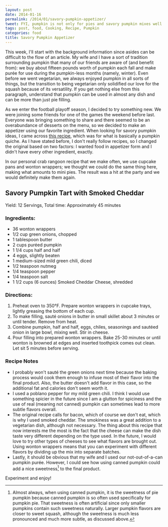 ```yaml
---
layout: post
date: 2014-01-16
permalink: /2014/01/savory-pumpkin-appetizer/
tweet: FYI, pumpkin is not only for pies and savory pumpkin mixes well with football.
tags: post, food, Cooking, Recipe, Pumpkin
categories: food
title: Savory Pumpkin Appetizer
---
```


This week, I'll start with the background information since asides can be difficult to the flow of an article. My wife and I have a sort of tradition surrounding pumpkin that many of our friends are aware of (and benefit from): we buy about fifteen pounds worth of pumpkin each fall and make purée for use during the pumpkin-less months (namely, winter). Even before we went vegetarian, we always enjoyed pumpkin in all sorts of things, but the transition to being vegetarian only solidified our love for the squash because of its versatility. If you get nothing else from this paragraph, understand that pumpkin can be used in almost any dish and can be more than just pie filling.

As we enter the football playoff season, I decided to try something new. We were joining some friends for one of the games the weekend before last. Everyone was bringing something to share and there seemed to be an overabundance of desserts on the menu, so we decided to make an appetizer using our favorite ingredient. When looking for savory pumpkin ideas, I came across [this recipe](https://www.cuisinart.com/recipes/appetizers/savory-pumpkin-tart-with-aged-cheddar/), which was for what is basically a pumpkin quiche. As I have stated before, I don't really follow recipes, so I changed the original based on two factors: I wanted food in appetizer form and I didn't have every other ingredient, exactly.

In our personal crab rangoon recipe that we make often, we use cupcake pans and wonton wrappers; we thought we could do the same thing here, making what amounts to mini pies. The result was a hit at the party and we would definitely make them again.

## Savory Pumpkin Tart with Smoked Cheddar

Yield: 12 Servings, Total time: Approximately 45 minutes

### Ingredients:

- 36 wonton wrappers
- 1/2 cup green onions, chopped
- 1 tablespoon butter
- 2 cups puréed pumpkin
- 1 1/4 cups half and half
- 4 eggs, slightly beaten
- 1 medium-sized mild green chili, diced
- 1/2 teaspoon nutmeg
- 1/4 teaspoon pepper
- 1/4 teaspoon salt
- 1 1/2 cups (6 ounces) Smoked Cheddar Cheese, shredded

### Directions:

1. Preheat oven to 350°F. Prepare wonton wrappers in cupcake trays, lightly greasing the bottom of each cup.
2. To make filling, sauté onions in butter in small skillet about 3 minutes or until tender. Remove from heat.
3. Combine pumpkin, half and half, eggs, chiles, seasonings and sautéed onion in large bowl, mixing well. Stir in cheese.
4. Pour filling into prepared wonton wrappers. Bake 25-30 minutes or until wonton is browned at edges and inserted toothpick comes out clean. Let sit 5 minutes before serving.

### Recipe Notes

- I probably won't sauté the green onions next time because the baking process would cook them enough to infuse most of their flavor into the final product. Also, the butter doesn't add flavor in this case, so the additional fat and calories don't seem worth it.
- I used a poblano pepper for my mild green chili. I think I would use something spicier in the future since I am a glutton for spiciness and the use of real (meaning not canned) pumpkin can sometimes lead to more subtle flavors overall.
- The original recipe calls for bacon, which of course we don't eat, which is why I used smoked cheddar. The smokiness was a great addition to a vegetarian dish, although not necessary. The thing about this recipe that now interests me the most is the fact that the cheese can make the dish taste very different depending on the type used. In the future, I would love to try other types of cheeses to see what flavors are brought out. Using wonton wrappers means that you can experiment with different flavors by dividing up the mix into separate batches.
- Lastly, it should be obvious that my wife and I used our not-out-of-a-can pumpkin purée. However, I could see how using canned pumpkin could add a nice sweetness[^1] to the final product.

Experiment and enjoy!

[^1]: Almost always, when using canned pumpkin, it is the sweetness of pie pumpkin because canned pumpkin is so often used specifically for pumpkin pie. That sweetness is often artificial since only smaller pumpkins contain such sweetness naturally. Larger pumpkin flavors are closer to sweet squash, although the sweetness is much less pronounced and much more subtle, as discussed above.